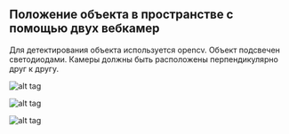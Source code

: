 ## Положение объекта в пространстве с помощью двух вебкамер

Для детектирования объекта используется opencv. Объект подсвечен светодиодами.
Камеры должны быть расположены перпендикулярно друг к другу. 

![alt tag](https://pp.vk.me/c618622/v618622865/266be/4LH0f7PRDSQ.jpg)

![alt tag](https://pp.vk.me/c618622/v618622865/266e6/mJyPghXOqVc.jpg)


![alt tag](https://pp.vk.me/c618622/v618622865/266c8/AhlOk4wt0gY.jpg)


